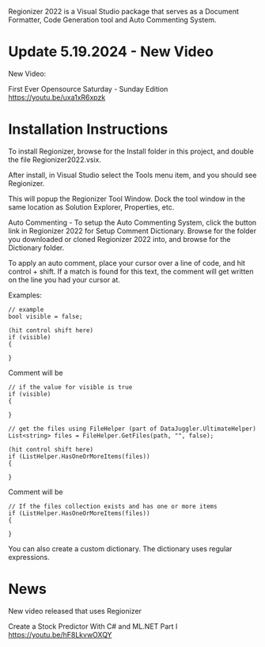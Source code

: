 ﻿Regionizer 2022 is a Visual Studio package that serves as a Document Formatter, Code Generation tool and 
Auto Commenting System.

# Update 5.19.2024 - New Video

New Video:

First Ever Opensource Saturday - Sunday Edition
https://youtu.be/uxa1xR6xpzk


# Installation Instructions

To install Regionizer, browse for the Install folder in this project, and double the file Regionizer2022.vsix.

After install, in Visual Studio select the Tools menu item, and you should see Regionizer.

This will popup the Regionizer Tool Window. Dock the tool window in the same location as Solution Explorer, 
Properties, etc.

Auto Commenting - To setup the Auto Commenting System, click the button link in Regionizer 2022 for
Setup Comment Dictionary. Browse for the folder you downloaded or cloned Regionizer 2022 into, and browse
for the Dictionary folder.

To apply an auto comment, place your cursor over a line of code, and hit control + shift.
If a match is found for this text, the comment will get written on the line you had your cursor at.

Examples:

    // example
	bool visible = false;

    (hit control shift here)
    if (visible)
	{
		
	}

Comment will be

	// if the value for visible is true
	if (visible)
	{
		
	}

	// get the files using FileHelper (part of DataJuggler.UltimateHelper)
	List<string> files = FileHelper.GetFiles(path, "", false);

	(hit control shift here)
	if (ListHelper.HasOneOrMoreItems(files))
	{

	}

Comment will be

	// If the files collection exists and has one or more items
	if (ListHelper.HasOneOrMoreItems(files))
	{

	}

You can also create a custom dictionary. The dictionary uses regular expressions.

# News

New video released that uses Regionizer

Create a Stock Predictor With C# and ML.NET Part I
https://youtu.be/hF8LkvwOXQY




	